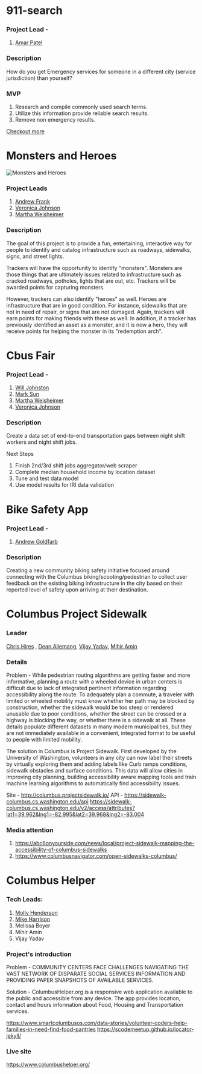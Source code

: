 911-search
==
### Project Lead -
1. [Amar Patel](https://www.linkedin.com/in/amarpatelohio/)

### Description
How do you get Emergency services for someone in a different city (service jurisdiction) than yourself?

### MVP 
1. Research and compile commonly used search terms.
2. Utilize this information provide reliable search results.
3. Remove non emergency results.

[Checkout more](https://docs.google.com/presentation/d/1JfDPw5MaKr33Pss_CmyVFY9A6-aaXqafCCbcZSFFNwY/edit?usp=sharing)


Monsters and Heroes
==
![Monsters and Heroes](https://repository-images.githubusercontent.com/247468926/4f0b5080-66a5-11ea-9ffb-2c30cc90b43b)

### Project Leads
1. [Andrew Frank](https://www.linkedin.com/in/andrewjfrank/)
2. [Veronica Johnson](https://www.linkedin.com/in/veronica-johnson-9794b5177/)
3. [Martha Weisheimer](https://www.linkedin.com/in/marthaweisheimer/)

### Description
The goal of this project is to provide a fun, entertaining, interactive way for people to identify and catalog infrastructure such as roadways, sidewalks, signs, and street lights. 

Trackers will have the opportunity to identify "monsters". Monsters are those things that are ultimately issues related to infrastructure such as cracked roadways, potholes, lights that are out, etc. Trackers will be awarded points for capturing monsters.

However, trackers can also identify "heroes" as well. Heroes are infrastructure that are in good condition. For instance, sidewalks that are not in need of repair, or signs that are not damaged. Again, trackers will earn points for making friends with these as well. In addition, if a tracker has previously identified an asset as a monster, and it is now a hero, they will receive points for helping the monster in its "redemption arch".

Cbus Fair
==
### Project Lead -
1. [Will Johnston](https://www.linkedin.com/in/chefwill/)
2. [Mark Sun](https://www.linkedin.com/in/marksunmba/)
3. [Martha Weisheimer]()
4. [Veronica Johnson]()

### Description
Create a data set of end-to-end transportation gaps between night shift workers and night shift jobs.

Next Steps
1. Finish 2nd/3rd shift jobs aggregator/web scraper
2. Complete median household income by location dataset
3. Tune and test data model 
4. Use model results for IRl data validation

Bike Safety App
==
### Project Lead -
1. [Andrew Goldfarb](https://www.linkedin.com/in/andrew-goldfarb-158a05107/)

### Description
Creating a new community biking safety initiative focused around connecting with the Columbus biking/scooting/pedestrian to collect user feedback on the existing biking infrastructure in the city based on their reported level of safety upon arriving at their destination.

 Columbus Project Sidewalk
==
### Leader

[Chris Hires](https://www.linkedin.com/in/christopherrhires) ,
[Dean Allemang](https://www.linkedin.com/in/dean-allemang-96218), [Vijay Yadav](https://www.linkedin.com/in/vejay/), [Mihir Amin](https://www.linkedin.com/in/mihir-amin-46910540/)

### Details

Problem - While pedestrian routing algorithms are getting faster and more informative, planning a route with a wheeled device in urban centers is difficult due to lack of integrated pertinent information regarding accessibility along the route. To adequately plan a commute, a traveler with limited or wheeled mobility must know whether her path may be blocked by construction, whether the sidewalk would be too steep or rendered unusable due to poor conditions, whether the street can be crossed or a highway is blocking the way, or whether there is a sidewalk at all. These details populate different datasets in many modern municipalities, but they are not immediately available in a convenient, integrated format to be useful to people with limited mobility. 

The solution in Columbus is Project Sidewalk. First developed by the University of Washington, volunteers in any city can now label their streets by virtually exploring them and adding labels like Curb ramps conditions, sidewalk obstacles and surface conditions. This data will allow cities in improving city planning, building accessibility aware mapping tools and train machine learning algorithms to automatically find accessibility issues.

Site - http://columbus.projectsidewalk.io/
API - https://sidewalk-columbus.cs.washington.edu/api
https://sidewalk-columbus.cs.washington.edu/v2/access/attributes?lat1=39.962&lng1=-82.995&lat2=39.968&lng2=-83.004

### Media attention
1. https://abc6onyourside.com/news/local/project-sidewalk-mapping-the-accessibility-of-columbus-sidewalks
2. https://www.columbusnavigator.com/open-sidewalks-columbus/


Columbus Helper
==
### Tech Leads: 
1. [Molly Henderson]()
2. [Mike Harrison]()
3. Melissa Boyer
4. Mihir Amin
5. Vijay Yadav

### Project's introduction
Problem - COMMUNITY CENTERS FACE CHALLENGES NAVIGATING THE VAST NETWORK OF DISPARATE SOCIAL SERVICES INFORMATION AND PROVIDING PAPER SNAPSHOTS OF AVAILABLE SERVICES. 

Solution - ColumbusHelper.org is a responsive web application available to the public and accessible from any device. The app provides location, contact and hours information about Food, Housing and Transportation services.

https://www.smartcolumbusos.com/data-stories/volunteer-coders-help-families-in-need-find-food-pantries
https://scodemeetup.github.io/locator-jekyll/

### Live site
https://www.columbushelper.org/
